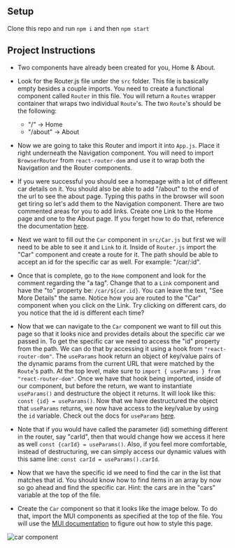## Setup

Clone this repo and run `npm i` and then `npm start`

## Project Instructions

- Two components have already been created for you, Home & About.

- Look for the Router.js file under the `src` folder. This file is basically empty besides a couple imports. You need to create a functional component called `Router` in this file. You will return a `Routes` wrapper container that wraps two individual `Route`'s. The two `Route`'s should be the following:

  - "/" -> Home
  - "/about" -> About

- Now we are going to take this Router and import it into `App.js`. Place it right underneath the Navigation component. You will need to import `BrowserRouter` from `react-router-dom` and use it to wrap both the Navigation and the Router components.

- If you were successful you should see a homepage with a lot of different car details on it. You should also be able to add "/about" to the end of the url to see the about page. Typing this paths in the browser will soon get tiring so let's add them to the Navigation component. There are two commented areas for you to add links. Create one Link to the Home page and one to the About page. If you forget how to do that, reference the documentation [here](https://reactrouter.com/docs/en/v6/components/link).

- Next we want to fill out the `Car` component in `src/Car.js` but first we will need to be able to see it and `Link` to it. Inside of `Router.js` import the "Car" component and create a route for it. The path should be able to accept an id for the specific car as well. For example: "/car/:id".

- Once that is complete, go to the `Home` component and look for the comment regarding the "a tag". Change that to a `Link` component and have the "to" property be: `/car/${car.id}`. You can leave the text, "See More Details" the same. Notice how you are routed to the "Car" component when you click on the Link. Try clicking on different cars, do you notice that the id is different each time?

- Now that we can navigate to the `Car` component we want to fill out this page so that it looks nice and provides details about the specific car we passed in. To get the specific car we need to access the "id" property from the path. We can do that by accessing it using a hook from `"react-router-dom"`. The `useParams` hook return an object of key/value pairs of the dynamic params from the current URL that were matched by the `Route`'s path. At the top level, make sure to `import { useParams } from "react-router-dom"`. Once we have that hook being imported, inside of our component, but before the return, we want to instantiate `useParams()` and destructure the object it returns. It will look like this: `const {id} = useParams()`. Now that we have destructured the object that `useParams` returns, we now have access to the key/value by using the `id` variable. Check out the docs for `useParams` [here](https://reactrouter.com/docs/en/v6/hooks/use-params).

- Note that if you would have called the parameter (id) something different in the router, say "carId", then that would change how we access it here as well `const {carId} = useParams()`. Also, if you feel more comfortable, instead of destructuring, we can simply access our dynamic values with this same line: `const carId = useParams().carId`.

- Now that we have the specific id we need to find the car in the list that matches that id. You should know how to find items in an array by now so go ahead and find the specific car. Hint: the cars are in the "cars" variable at the top of the file.

- Create the `Car` component so that it looks like the image below. To do that, import the MUI components as specified at the top of the file. You will use the [MUI documentation](https://mui.com/material-ui/getting-started/installation/) to figure out how to style this page.

![car component](./img/411_wk4_car_component.png)

